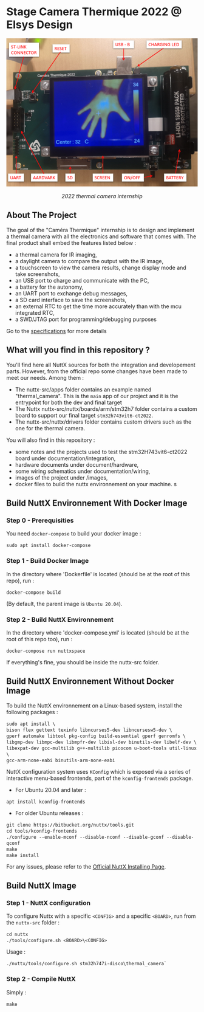 # Stage Camera Thermique 2022 @ Elsys Design

<p align="center">
  <img src="./images/thermal_image_front.PNG" />
</p>
<p align="center">
<em>2022 thermal camera internship</em>
</p>
 
## About The Project
The goal of the "Caméra Thermique" internship is to design and implement a thermal camera with all the electronics and software that comes with.
The final product shall embed the features listed below :
- a thermal camera for IR imaging,
- a daylight camera to compare the output with the IR image,
- a touchscreen to view the camera results, change display mode and take screenshots,
- an USB port to charge and communicate with the PC,
- a battery for the autonomy,
- an UART port to exchange debug messages,
- a SD card interface to save the screenshots, 
- an external RTC to get the time more accurately than with the mcu integrated RTC,
- a SWD/JTAG port for programming/debugging purposes

Go to the [specifications]([https://github.com/AlexandraHULOT/NuttX_Infrared_Camera/blob/main/documentation/Stage2022-ED_CdC_CameraThermique_V00.pdf](https://github.com/AlexandraHULOT/Camera_Thermique_2022/blob/main/documentation/Stage2022-ED_CdC_CameraThermique_V00.pdf)) for more details

## What will you find in this repository ?
You'll find here all NuttX sources for both the integration and developement parts.
However, from the official repo some changes have been made to meet our needs. Among them :
- The nuttx-src/apps folder contains an example named "thermal_camera". This is the `main` app of our project and it is the entrypoint for both the dev and final target  
- The Nuttx nuttx-src/nuttx/boards/arm/stm32h7 folder contains a custom board to support our final target `stm32h743vit6-ct2022`.
- The nuttx-src/nuttx/drivers folder contains custom drivers such as the one for the thermal camera.

You will also find in this repository :
- some notes and the projects used to test the stm32H743vit6-ct2022 board under documentation/integration,
- hardware documents under document/hardware,
- some wiring schematics under documentation/wiring,
- images of the project under /images,
- docker files to build the nuttx environnement on your machine.
s

## Build NuttX Environnement With Docker Image
### Step 0 - Prerequisities
You need `docker-compose` to build your docker image :
```
sudo apt install docker-compose
```
### Step 1 - Build Docker Image
In the directory where 'Dockerfile' is located (should be at the root of this repo), run :
```
docker-compose build
```
(By default, the parent image is `Ubuntu 20.04`).
### Step 2 - Build NuttX Environnement
In the directory where 'docker-compose.yml' is located (should be at the root of this repo too), run :
```
docker-compose run nuttxspace
```
If everything's fine, you should be inside the nuttx-src folder. 


## Build NuttX Environnement Without Docker Image
To build the NuttX environnement on a Linux-based system, install the following packages :
```
sudo apt install \
bison flex gettext texinfo libncurses5-dev libncursesw5-dev \
gperf automake libtool pkg-config build-essential gperf genromfs \
libgmp-dev libmpc-dev libmpfr-dev libisl-dev binutils-dev libelf-dev \
libexpat-dev gcc-multilib g++-multilib picocom u-boot-tools util-linux \
gcc-arm-none-eabi binutils-arm-none-eabi 
```
NuttX configuration system uses `KConfig` which is exposed via a series of interactive menu-based frontends, part of the `kconfig-frontends` package.
- For Ubuntu 20.04 and later : 
```
apt install kconfig-frontends
```
- For older Ubuntu releases : 
```
git clone https://bitbucket.org/nuttx/tools.git
cd tools/kconfig-frontends
./configure --enable-mconf --disable-nconf --disable-gconf --disable-qconf
make
make install
```
For any issues, please refer to the [Official NuttX Installing Page](https://nuttx.apache.org/docs/latest/quickstart/install.html).

## Build NuttX Image
### Step 1 - NuttX configuration
To configure Nuttx with a specific `<CONFIG>` and a specific `<BOARD>`, run from the `nuttx-src` folder :
```
cd nuttx
./tools/configure.sh <BOARD>\<CONFIG>
```
Usage : 
```
./nuttx/tools/configure.sh stm32h747i-disco\thermal_camera`
```

### Step 2 - Compile NuttX

Simply :
```
make
```
